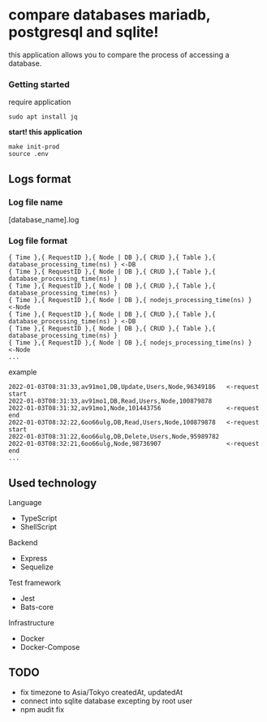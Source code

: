 # compare databases mariadb, postgresql and sqlite!

this application allows you to compare the process of accessing a database.

### Getting started

require application
```
sudo apt install jq
```

**start! this application**
```
make init-prod
source .env
```

## Logs format

### Log file name
[database_name].log

### Log file format
```
{ Time },{ RequestID },{ Node | DB },{ CRUD },{ Table },{ database_processing_time(ns) } <-DB
{ Time },{ RequestID },{ Node | DB },{ CRUD },{ Table },{ database_processing_time(ns) }
{ Time },{ RequestID },{ Node | DB },{ CRUD },{ Table },{ database_processing_time(ns) }
{ Time },{ RequestID },{ Node | DB },{ nodejs_processing_time(ns) }  <-Node
{ Time },{ RequestID },{ Node | DB },{ CRUD },{ Table },{ database_processing_time(ns) } <-DB
{ Time },{ RequestID },{ Node | DB },{ CRUD },{ Table },{ database_processing_time(ns) }
{ Time },{ RequestID },{ Node | DB },{ nodejs_processing_time(ns) }  <-Node
...
```
example
```
2022-01-03T08:31:33,av91mo1,DB,Update,Users,Node,96349186   <-request start
2022-01-03T08:31:33,av91mo1,DB,Read,Users,Node,100879878
2022-01-03T08:31:32,av91mo1,Node,101443756                  <-request end
2022-01-03T08:32:22,6oo66ulg,DB,Read,Users,Node,100879878   <-request start
2022-01-03T08:31:22,6oo66ulg,DB,Delete,Users,Node,95989782
2022-01-03T08:32:21,6oo66ulg,Node,98736907                  <-request end
...
```


## Used technology

Language
  - TypeScript
  - ShellScript

Backend
  - Express
  - Sequelize

Test framework
  - Jest
  - Bats-core

Infrastructure
  - Docker
  - Docker-Compose



## TODO
  - fix timezone to Asia/Tokyo createdAt, updatedAt
  - connect into sqlite database excepting by root user
  - npm audit fix

